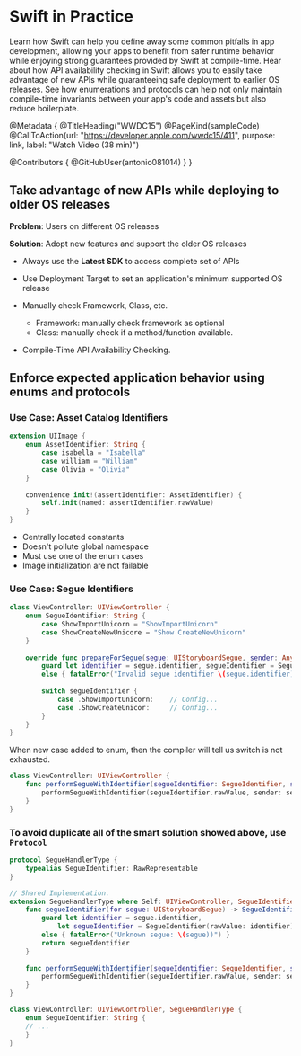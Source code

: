 # Swift in Practice

Learn how Swift can help you define away some common pitfalls in app development, allowing your apps to benefit from safer runtime behavior while enjoying strong guarantees provided by Swift at compile-time. Hear about how API availability checking in Swift allows you to easily take advantage of new APIs while guaranteeing safe deployment to earlier OS releases. See how enumerations and protocols can help not only maintain compile-time invariants between your app's code and assets but also reduce boilerplate.

@Metadata {
   @TitleHeading("WWDC15")
   @PageKind(sampleCode)
   @CallToAction(url: "https://developer.apple.com/wwdc15/411", purpose: link, label: "Watch Video (38 min)")

   @Contributors {
      @GitHubUser(antonio081014)
   }
}



## Take advantage of new APIs while deploying to older OS releases

__Problem__: Users on different OS releases

__Solution__: Adopt new features and support the older OS releases
- Always use the __Latest SDK__ to access complete set of APIs
- Use Deployment Target to set an application's minimum supported OS release

- Manually check Framework, Class, etc.
  - Framework: manually check framework as optional
  - Class: manually check if a method/function available.

- Compile-Time API Availability Checking.

## Enforce expected application behavior using enums and protocols

### Use Case: Asset Catalog Identifiers

```swift
extension UIImage {
    enum AssetIdentifier: String {
        case isabella = "Isabella"
        case william = "William"
        case Olivia = "Olivia"
    }
    
    convenience init!(assertIdentifier: AssetIdentifier) {
        self.init(named: assertIdentifier.rawValue)
    }
}
```

- Centrally located constants
- Doesn't pollute global namespace
- Must use one of the enum cases
- Image initialization are not failable

### Use Case: Segue Identifiers

```swift
class ViewController: UIViewController {
    enum SegueIdentifier: String {
        case ShowImportUnicorn = "ShowImportUnicorn"
        case ShowCreateNewUnicore = "Show CreateNewUnicorn"
    }
    
    override func prepareForSegue(segue: UIStoryboardSegue, sender: AnyObject?) {
        guard let identifier = segue.identifier, segueIdentifier = SegueIdentifier(rawValue: identifier)
        else { fatalError("Invalid segue identifier \(segue.identifier).")}
        
        switch segueIdentifier {
            case .ShowImportUnicorn:    // Config...
            case .ShowCreateUnicor:     // Config...
        }
    }
}
```

When new case added to enum, then the compiler will tell us switch is not exhausted.

```swift
class ViewController: UIViewController {
    func performSegueWithIdentifier(segueIdentifier: SegueIdentifier, sender: AnyObject?) {
        performSegueWithIdentifier(segueIdentifier.rawValue, sender: sender)
    }
}
```

### To avoid duplicate all of the smart solution showed above, use `Protocol`

```swift
protocol SegueHandlerType {
    typealias SegueIdentifier: RawRepresentable
}

// Shared Implementation.
extension SegueHandlerType where Self: UIViewController, SegueIdentifier.RawValue == String {
    func segueIdentifier(for segue: UIStoryboardSegue) -> SegueIdentifier {
        guard let identifier = segue.identifier,
            let segueIdentifier = SegueIdentifier(rawValue: identifier)
        else { fatalError("Unknown segue: \(segue))") }
        return segueIdentifier
    }
    
    func performSegueWithIdentifier(segueIdentifier: SegueIdentifier, sender: AnyObject?) {
        performSegueWithIdentifier(segueIdentifier.rawValue, sender: sender)
    }
}

class ViewController: UIViewController, SegueHandlerType {
    enum SegueIdentifier: String {
    // ...
    }
}
```